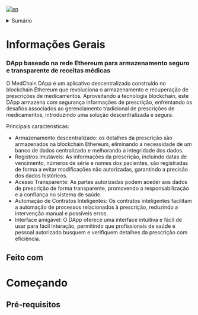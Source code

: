 [![en](https://img.shields.io/badge/lang-en-red.svg)](https://github.com/pinkskirts/medchain/blob/dev/README.md)

<!-- TABLE OF CONTENTS -->
<details>
  <summary>Sumário</summary>
</details>

# Informações Gerais
### DApp baseado na rede Ethereum para armazenamento seguro e transparente de receitas médicas

O MedChain DApp é um aplicativo descentralizado construído no blockchain Ethereum que revoluciona o armazenamento e recuperação de prescrições de medicamentos. Aproveitando a tecnologia blockchain, este DApp armazena com segurança informações de prescrição, enfrentando os desafios associados ao gerenciamento tradicional de prescrições de medicamentos, introduzindo uma solução descentralizada e segura.

Principais características:
* Armazenamento descentralizado: os detalhes da prescrição são armazenados na blockchain Ethereum, eliminando a necessidade de um banco de dados centralizado e melhorando a integridade dos dados.
* Registros Imutáveis: As informações da prescrição, incluindo datas de vencimento, números de série e nomes dos pacientes, são registradas de forma a evitar modificações não autorizadas, garantindo a precisão dos dados históricos.
* Acesso Transparente: As partes autorizadas podem aceder aos dados de prescrição de forma transparente, promovendo a responsabilização e a confiança no sistema de saúde.
* Automação de Contratos Inteligentes: Os contratos inteligentes facilitam a automação de processos relacionados à prescrição, reduzindo a intervenção manual e possíveis erros.
* Interface amigável: O DApp oferece uma interface intuitiva e fácil de usar para fácil interação, permitindo que profissionais de saúde e pessoal autorizado busquem e verifiquem detalhes da prescrição com eficiência.

## Feito com

# Começando

## Pré-requisitos

